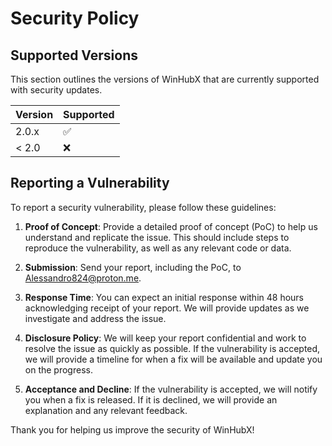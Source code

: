 # Security Policy

## Supported Versions

This section outlines the versions of WinHubX that are currently supported with security updates.

| Version | Supported          |
| ------- | ------------------ |
| 2.0.x   | :white_check_mark: |
| < 2.0   | :x:                |

## Reporting a Vulnerability

To report a security vulnerability, please follow these guidelines:

1. **Proof of Concept**: Provide a detailed proof of concept (PoC) to help us understand and replicate the issue. This should include steps to reproduce the vulnerability, as well as any relevant code or data.

2. **Submission**: Send your report, including the PoC, to [Alessandro824@proton.me](mailto:Alessandro824@proton.me).

3. **Response Time**: You can expect an initial response within 48 hours acknowledging receipt of your report. We will provide updates as we investigate and address the issue.

4. **Disclosure Policy**: We will keep your report confidential and work to resolve the issue as quickly as possible. If the vulnerability is accepted, we will provide a timeline for when a fix will be available and update you on the progress.

5. **Acceptance and Decline**: If the vulnerability is accepted, we will notify you when a fix is released. If it is declined, we will provide an explanation and any relevant feedback.

Thank you for helping us improve the security of WinHubX!
